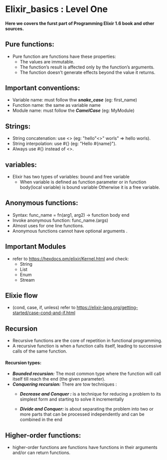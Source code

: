 # Elixir_basics : Level One
#### Here we covers the furst part of Programming Elixir 1.6 book and other sources.

## Pure functions:
 - Pure function are functions have these properties:
   * The values are immutable. 
   * The function’s result is affected only by the function’s arguments. 
   * The function doesn’t generate effects beyond the value it returns. 

## Important conventions:
 - Variable name: must follow thw ***snake_case*** (eg: first_name)
 - Function name: the same as variable name
 - Module name: must follow the ***CamelCase*** (eg: MyModule)  

## Strings:
 - String concatenation: use <> (eg: "hello"<>" worls" => hello worls).
 - String interpolation: use #{} (eg: "Hello #{name}"). 
 - Always use #{}  instead of <>.

## variables:
 - Elixir has two types of variables: bound and free variable 
   * When variable is defined as function parameter or in function body(local       variable) is bound variable Otherwise it is a free variable.  

## Anonymous functions:
 - Syntax: func_name = fn(arg1, arg2) -> function body end
 - Invoke anonymous function: func_name.(args)   
 - Almost uses for one line functions.
 - Anonymous functions cannot have optional arguments .    

## Important Modules 
* refer to https://hexdocs.pm/elixir/Kernel.html and check:
  - String
  - List
  - Enum
  - Stream

## Elixie flow 
* (cond, case, if, unless) refer to https://elixir-lang.org/getting-started/case-cond-and-if.html  


## Recursion 
* Recursive functions are the core of repetition in functional programming. 
* A recursive function is when a function calls itself, leading to successive calls of the same function.

#### Recursion types:
  - ***Bounded recursion:*** The most common type where the function will call
    itself till reach the end (the given        parameter).
  - ***Conquering recursion:*** There are tow techniques :
    * ***Decrease and Conquer :*** is a technique for reducing a problem to its simplest    form and starting to solve it incrementally
    
    * ***Divide and Conquer:*** is about separating the problem into two or more parts     that can be processed independently and can be combined in the end 

## Higher-order functions:
* higher-order functions are functions have functions in their arguments and/or      can return functions.